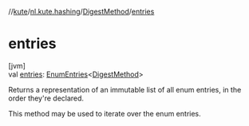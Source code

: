 //[kute](../../../index.md)/[nl.kute.hashing](../index.md)/[DigestMethod](index.md)/[entries](entries.md)

# entries

[jvm]\
val [entries](entries.md): [EnumEntries](https://kotlinlang.org/api/latest/jvm/stdlib/kotlin.enums/-enum-entries/index.html)&lt;[DigestMethod](index.md)&gt;

Returns a representation of an immutable list of all enum entries, in the order they're declared.

This method may be used to iterate over the enum entries.
